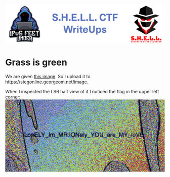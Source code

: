 ![S.H.E.L.L.CTF](../../banner.png)

# Grass is green

We are given [this image](grass_is_green.png).
So I upload it to https://stegonline.georgeom.net/image.


When I inspected the LSB half view of it I noticed the flag in the upper left corner:
![LSB_HALF](LSB_HALF.png)